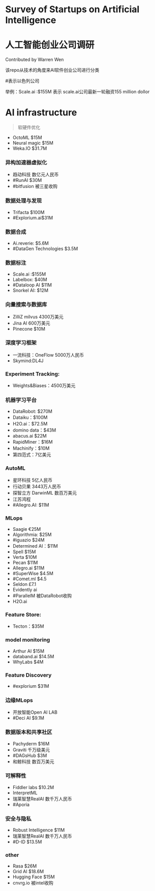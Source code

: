 # Survey of Startups on Artificial Intelligence
# 人工智能创业公司调研
Contributed by Warren Wen

该repo从技术的角度来AI软件创业公司进行分类

#表示以色列公司

举例：Scale.ai :$155M
表示 scale.ai公司最新一轮融资155 million dollor
# AI infrastructure
> 软硬件优化
* OctoML $15M
* Neural magic $15M
* Weka.IO $31.7M
### 异构加速器虚拟化
* 趋动科技 数亿元人民币
* #RunAI $30M
* #bitfusion 被三星收购
### 数据处理与发现
* Trifacta $100M
* #Explorium.ai$31M
### 数据合成
* Ai.reverie: $5.6M
* #DataGen Technologies $3.5M
### 数据标注
* Scale.ai :$155M 
* Labelbox: $40M
* #Dataloop AI $11M
* Snorkel AI: $12M
### 向量搜索与数据库
* ZilliZ milvus 4300万美元
* Jina AI 600万美元
* Pinecone $10M
### 深度学习框架
* 一流科技：OneFlow 5000万人民币
* Skymind:DL4J
### Experiment Tracking:
* Weights&Biases：4500万美元
### 机器学习平台
* DataRobot: $270M 
* Dataiku：$100M
* H2O.ai：$72.5M
* domino data：$43M
* abacus.ai $22M 
* RapidMiner：$16M
* Machinify：$10M
* 第四范式：7亿美元
### AutoML
* 星环科技 5亿人民币
* 行动贝果 3443万人民币
* 探智立方 DarwinML 数百万美元
* 江苏鸿程
* #Allegro.AI: $11M
### MLops
* Saagie €25M
* Algorithmia: $25M
* #iguazio $24M
* Determined AI：$11M
* Spell $15M
* Verta $10M
* Pecan $11M
* Allegro.ai  $11M
* #SuperWise $4.5M
* #Comet.ml $4.5
* Seldon £7.1
* Evidently ai
* #ParallelM 被DataRobot收购
* H2O.ai
### Feature Store:
* Tecton：$35M
### model monitoring
* Arthur AI $15M
* databand.ai $14.5M
* WhyLabs $4M
### Feature Discovery
* #explorium $31M
### 边缘MLops
* 开放智能Open AI LAB
* #Deci AI $9.1M
### 数据版本和共享社区
* Pachyderm $16M
* Graviti 千万级美元
* #DAGsHub $3M
* 和鲸科技 数百万美元
### 可解释性
* Fiddler labs $10.2M
* InterpretML
* 瑞莱智慧RealAI 数千万人民币
* #Aporia
### 安全与隐私
* Robust Intelligence $11M
* 瑞莱智慧RealAI 数千万人民币
* #D-ID $13.5M
### other
* Rasa $26M
* Grid AI $18.6M
* Hugging Face $15M
* cnvrg.io 被intel收购
